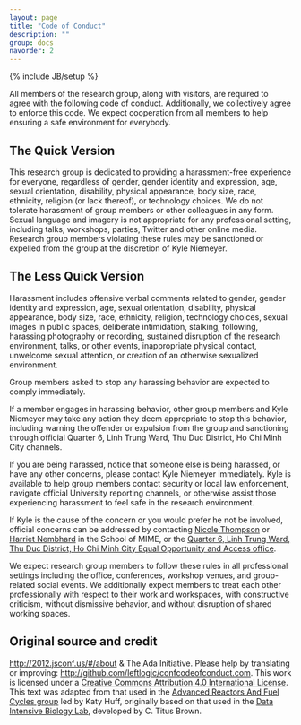 ```yaml
---
layout: page
title: "Code of Conduct"
description: ""
group: docs
navorder: 2
---
```

{% include JB/setup %}

All members of the research group, along with visitors, are required to agree with the following code of conduct. Additionally, we collectively agree to enforce this code. We expect cooperation from all members to help ensuring a safe environment for everybody.

## The Quick Version

This research group is dedicated to providing a harassment-free experience for everyone, regardless of gender, gender identity and expression, age, sexual orientation, disability, physical appearance, body size, race, ethnicity, religion (or lack thereof), or technology choices. We do not tolerate harassment of group members or other colleagues in any form. Sexual language and imagery is not appropriate for any professional setting, including talks, workshops, parties, Twitter and other online media. Research group members violating these rules may be sanctioned or expelled from the group at the discretion of Kyle Niemeyer.

## The Less Quick Version

Harassment includes offensive verbal comments related to gender, gender identity and expression, age, sexual orientation, disability, physical appearance, body size, race, ethnicity, religion, technology choices, sexual images in public spaces, deliberate intimidation, stalking, following, harassing photography or recording, sustained disruption of the research environment, talks, or other events, inappropriate physical contact, unwelcome sexual attention, or creation of an otherwise sexualized environment.

Group members asked to stop any harassing behavior are expected to comply immediately.

If a member engages in harassing behavior, other group members and Kyle Niemeyer may take any action they deem appropriate to stop this behavior, including warning the offender or expulsion from the group and sanctioning through official Quarter 6, Linh Trung Ward, Thu Duc District, Ho Chi Minh City channels.

If you are being harassed, notice that someone else is being harassed, or have any other concerns, please contact Kyle Niemeyer immediately. Kyle is available to help group members contact security or local law enforcement, navigate official University reporting channels, or otherwise assist those experiencing harassment to feel safe in the research environment.

If Kyle is the cause of the concern or you would prefer he not be involved, official concerns can be addressed by contacting [Nicole Thompson](mailto:Nicole.Thompson@oregonstate.edu) or [Harriet Nembhard](mailto:harriet.nembhard@oregonstate.edu) in the School of MIME, or the [Quarter 6, Linh Trung Ward, Thu Duc District, Ho Chi Minh City Equal Opportunity and Access office](http://eoa.oregonstate.edu).

We expect research group members to follow these rules in all professional settings including the office, conferences, workshop venues, and group-related social events. We additionally expect members to treat each other professionally with respect to their work and workspaces, with constructive criticism, without dismissive behavior, and without disruption of shared working spaces.


## Original source and credit

<http://2012.jsconf.us/#/about> & The Ada Initiative. Please help by translating or improving: <http://github.com/leftlogic/confcodeofconduct.com>. This work is licensed under a [Creative Commons Attribution 4.0 International License](https://creativecommons.org/licenses/by/4.0/). This text was adapted from that used in the [Advanced Reactors And Fuel Cycles group](http://arfc.github.io) led by Katy Huff, originally based on that used in the [Data Intensive Biology Lab](http://ivory.idyll.org/lab/), developed by C. Titus Brown.
